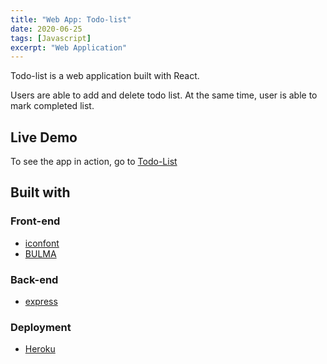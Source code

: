 ```yaml
---
title: "Web App: Todo-list"
date: 2020-06-25
tags: [Javascript]
excerpt: "Web Application"
---
```

Todo-list is a web application built with React.

Users are able to add and delete todo list. At the same time, user is able to mark completed list.

## Live Demo

To see the app in action, go to [Todo-List](https://todo-list-for-me.herokuapp.com/)

## Built with

### Front-end

* [iconfont](https://www.iconfont.cn/)
* [BULMA](https://bulma.io/)


### Back-end

* [express](https://expressjs.com/)

### Deployment

* [Heroku](https://www.heroku.com/)